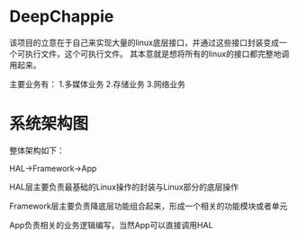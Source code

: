 # DeepChappie
该项目的立意在于自己来实现大量的linux底层接口，并通过这些接口封装变成一个可执行文件，这个可执行文件。
其本意就是想将所有的linux的接口都完整地调用起来。

主要业务有：
1.多媒体业务
2.存储业务
3.网络业务



# 系统架构图

整体架构如下：

HAL->Framework->App

HAL层主要负责最基础的Linux操作的封装与Linux部分的底层操作

Framework层主要负责降底层功能组合起来，形成一个相关的功能模块或者单元

App负责相关的业务逻辑编写，当然App可以直接调用HAL